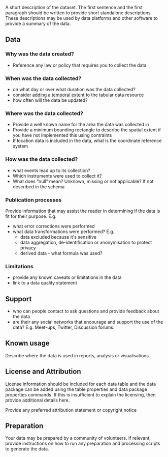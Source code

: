 A short description of the dataset. The first sentence and the first paragraph should be written to provide short standalone descriptions. These descriptions may be used by data platforms and other software to provide a summary of the data.

## Data

### Why was the data created?

- Reference any law or policy that requires you to collect the data.

### When was the data collected?

- on what day or over what duration was the data collected?
- consider [adding a temporal extent](http://frictionlessdata.io/specs/data-package/#descriptor) to the tabular data resource
- how often will the data be updated?

### Where was the data collected?

- Provide a well known name for the area the data was collected in
- Provide a minimum bounding rectangle to describe the spatial extent if you have not implemented this using contraints
- If location data is included in the data, what is the coordinate reference system

### How was the data collected?

- what events lead up to its collection?
- Which instruments were used to collect it?
- What does “null” mean?  Unknown, missing or not applicable? If not described in the schema

### Publication processes
Provide information that may assist the reader in determining if the data is fit for their purpose. E.g.

- what error corrections were performed
- what data transformations were performed? E.g.
  - data excluded because it's sensitive
  - data aggregation, de-identification or anonymisation to protect privacy
  - derived data - what formula was used?

### Limitations
- provide any known caveats or limitations in the data  
- link to a data quality statement

## Support
- who can people contact to ask questions and provide feedback about the data
- are their any social networks that encourage and support the use of the data? E.g. Meet-ups, Twitter, Discussion forums.

## Known usage
Describe where the data is used in reports, analysis or visualisations.

## License and Attribution
License information should be included for each data table and the data package can be added using the table properties and data package properties commands. If this is insufficient to explain the licensing, then provide additional details here.

Provide any preferred attribution statement or copyright notice

## Preparation
Your data may be prepared by a community of volunteers. If relevant, provide instructions on how to run any preparation and processing scripts to generate the data.
